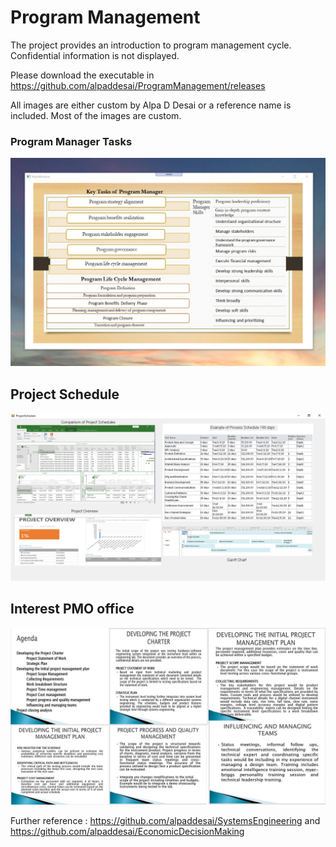 # Program Management

The project provides an introduction to program management cycle. Confidential information is not displayed. 

Please download the executable in https://github.com/alpaddesai/ProgramManagement/releases

All images are either custom by Alpa D Desai or a reference name is included. Most of the images are custom.

### Program Manager Tasks
![image](ProgramManager.png)

## Project Schedule
![image](ProjectSchedule.png)

## Interest PMO office
![image](Rockwell.jpg)

Further reference :  https://github.com/alpaddesai/SystemsEngineering and  https://github.com/alpaddesai/EconomicDecisionMaking 
